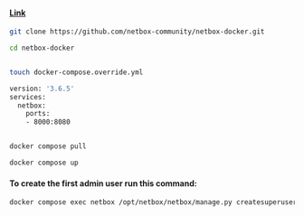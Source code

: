 

#### [Link](https://github.com/netbox-community/netbox-docker)

```bash
git clone https://github.com/netbox-community/netbox-docker.git
```

```bash
cd netbox-docker
```

```bash

touch docker-compose.override.yml

version: '3.6.5'
services:
  netbox:
    ports:
    - 8000:8080

```
```bash

docker compose pull

docker compose up
```



#### To create the first admin user run this command:

```bash
docker compose exec netbox /opt/netbox/netbox/manage.py createsuperuser

```
